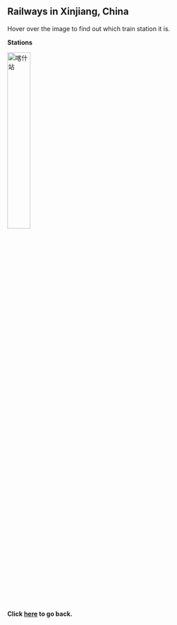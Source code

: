 ## Railways in Xinjiang, China

Hover over the image to find out which train station it is.

**Stations**

<img src="../../20240519CN_photos/CR/IMG_8182.jpeg" width="32%" title="喀什站">

**Click [here](https://wqgcx.github.io/transport/20250405CN/) to go back.**
